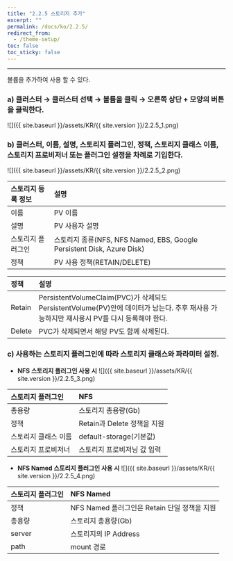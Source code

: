```yaml
---
title: "2.2.5 스토리지 추가"
excerpt: ""
permalink: /docs/ko/2.2.5/
redirect_from:
  - /theme-setup/
toc: false
toc_sticky: false
---
```


---
볼륨을 추가하여 사용 할 수 있다.

### a\) 클러스터 → 클러스터 선택 → 볼륨을 클릭 → 오른쪽 상단 + 모양의 버튼을 클릭한다.
![]({{ site.baseurl }}/assets/KR/{{ site.version }}/2.2.5_1.png)

### b\) 클러스터, 이름, 설명, 스토리지 플러그인, 정책, 스토리지 클래스 이름, 스토리지 프로비저너 또는 플러그인 설정을 차례로 기입한다.
![]({{ site.baseurl }}/assets/KR/{{ site.version }}/2.2.5_2.png)

| **스토리지 등록 정보** | **설명** |
| :------------- | :----------------------------------------------------------------- |
| 이름             | PV 이름                                                              |
| 설명             | PV 사용자 설명                                                          |
| 스토리지 플러그인 | 스토리지 종류\(NFS, NFS Named, EBS, Google Persistent Disk, Azure Disk\) |
| 정책             | PV 사용 정책\(RETAIN/DELETE\)                                          |

| **정책** | **설명** |
| :----- | :------------------------------------------------------------------------------------------------------ |
| Retain | PersistentVolumeClaim\(PVC\)가 삭제되도 PersistentVolume\(PV\)안에 데이터가 남는다. 추후 재사용 가능하지만 재사용시 PV를 다시 등록해야 한다. |
| Delete | PVC가 삭제되면서 해당 PV도 함께 삭제된다. |


### c\) 사용하는 스토리지 플러그인에 따라 스토리지 클래스와 파라미터 설정.

* **NFS 스토리지 플러그인 사용 시**
![]({{ site.baseurl }}/assets/KR/{{ site.version }}/2.2.5_3.png)

| 스토리지 플러그인   | **NFS** |
| :---------- | :--------------------- |
| 총용량         | 스토리지 총용량(Gb)           |
| 정책          | Retain과 Delete 정책을 지원  |
| 스토리지 클래스 이름 | default-storage\(기본값\) |
| 스토리지 프로비저너  | 스토리지 프로비저닝 값 입력        |

* **NFS Named 스토리지 플러그인 사용 시**
![]({{ site.baseurl }}/assets/KR/{{ site.version }}/2.2.5_4.png)

| 스토리지 플러그인 | **NFS** Named                    |
| :-------- | :------------------------------- |
| 정책        | NFS Named 플러그인은 Retain 단일 정책을 지원 |
| 총용량       | 스토리지 총용량(Gb)                     |
| server    | 스토리지의 IP Address                 |
| path      | mount 경로                         |
